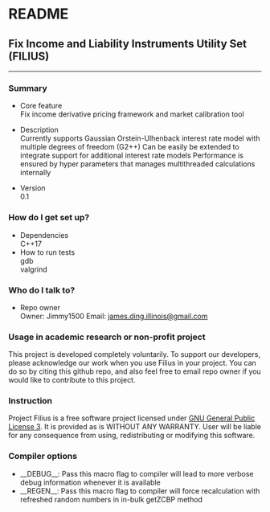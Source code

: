 # README #

## Fix Income and Liability Instruments Utility Set (FILIUS) ##
----

### Summary ###

* Core feature  
	Fix income derivative pricing framework and market calibration tool

* Description  
    Currently supports Gaussian Orstein-Ulhenback interest rate model with multiple degrees of freedom (G2++)
    Can be easily be extended to integrate support for additional interest rate models
    Performance is ensured by hyper parameters that manages multithreaded calculations internally 

* Version  
	0.1

### How do I get set up? ###

* Dependencies  
    C++17
* How to run tests  
    gdb  
    valgrind

### Who do I talk to? ###

* Repo owner  
	Owner: Jimmy1500
    Email: james.ding.illinois@gmail.com

### Usage in academic research or non-profit project ###

This project is developed completely voluntarily.
To support our developers, please acknowledge our work when you use Filius in your project.
You can do so by citing this github repo, and also feel free to email repo owner if you would like to contribute to this project.

### Instruction ###

Project Filius is a free software project licensed under [GNU General Public License 3](LICENSE).
It is provided as is WITHOUT ANY WARRANTY.
User will be liable for any consequence from using, redistributing or modifying this software.

### Compiler options ###
* \_\_DEBUG\_\_: Pass this macro flag to compiler will lead to more verbose debug information whenever it is available
* \_\_REGEN\_\_: Pass this macro flag to compiler will force recalculation with refreshed random numbers in in-bulk getZCBP method
